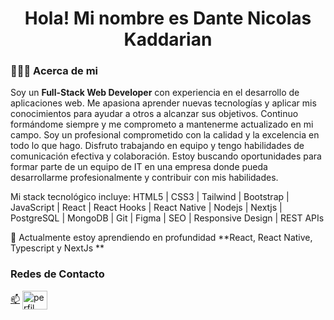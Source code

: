 <h1 align="center">Hola! Mi nombre es Dante Nicolas Kaddarian</h1>

<h3 align="left">👨🏻‍💻 Acerca de mi</h3>
<p>
  Soy un 
  <strong>Full-Stack Web Developer</strong> 
  con experiencia en el desarrollo de aplicaciones web. Me apasiona aprender nuevas tecnologías y aplicar mis conocimientos para ayudar a otros a alcanzar sus objetivos. Continuo formándome siempre y me comprometo a mantenerme actualizado en mi campo.
  Soy un profesional comprometido con la calidad y la excelencia en todo lo que hago. Disfruto trabajando en equipo y tengo habilidades de comunicación efectiva y colaboración.
  Estoy buscando oportunidades para formar parte de un equipo de IT en una empresa donde pueda desarrollarme profesionalmente y contribuir con mis habilidades.
</p>
<p>
  Mi stack tecnológico incluye:
  HTML5 |
  CSS3 |
  Tailwind |
  Bootstrap |
  JavaScript |
  React |
  React Hooks |
  React Native |
  Nodejs |
  Nextjs |
  PostgreSQL |
  MongoDB |
  Git |
  Figma |
  SEO |
  Responsive Design |
  REST APIs
</p>

🌱 Actualmente estoy aprendiendo en profundidad **React, React Native, Typescript y NextJs **

<h3 align="left">Redes de Contacto</h3>

<div>
   
  <a href='mailto:work.dantekaddarian@gmail.com'>📫</a> 
  <a style="text-decoration:none" href="https://www.linkedin.com/in/dante-nicolas-kaddarian/" target="blank">
    <img align="center" src="https://raw.githubusercontent.com/rahuldkjain/github-profile-readme-generator/master/src/images/icons/Social/linked-in-alt.svg" alt="perfil de LinkedIn" height="30" width="40" />
  </a>
</div>
